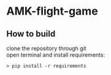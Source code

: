 # AMK-flight-game

## How to build

clone the repository through git  
open terminal and install requirements:  
```console
> pip install -r requirements
```

## 